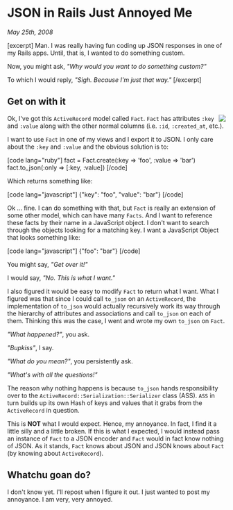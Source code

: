 # JSON in Rails Just Annoyed Me

<cite>May 25th, 2008</cite>

[excerpt]
Man. I was really having fun coding up JSON responses in one of my Rails apps. Until, that is, I wanted to do something custom.

Now, you might ask, *"Why would you want to do something custom?"*

To which I would reply, *"Sigh. Because I'm just that way."*
[/excerpt]

## Get on with it

<img src="http://farm1.static.flickr.com/191/503535890_b929f73b2e_m.jpg" align="right" class="article"/>

Ok, I've got this `ActiveRecord` model called `Fact`. `Fact` has attributes `:key` and `:value` along with the other normal columns (i.e. `:id`, `:created_at`, etc.).

I want to use `Fact` in one of my views and I export it to JSON. I only care about the `:key` and `:value` and the obvious solution is to:

[code lang="ruby"]
fact = Fact.create(:key => 'foo', :value => 'bar')
fact.to_json(:only => [:key, :value])
[/code]

Which returns something like:

[code lang="javascript"]
{"key": "foo", "value": "bar"}
[/code]

Ok ... fine. I can do something with that, but `Fact` is really an extension of some other model, which can have many `Facts`. And I want to reference these facts by their name in a JavaScript object. I don't want to search through the objects looking for a matching key. I want a JavaScript Object that looks something like:

[code lang="javascript"]
{"foo": "bar"}
[/code]

You might say, *"Get over it!"*

I would say, *"No. This is what I want."*

I also figured it would be easy to modify `Fact` to return what I want. What I figured was that since I could call `to_json` on an `ActiveRecord`, the implementation of `to_json` would actually recursively work its way through the hierarchy of attributes and associations and call `to_json` on each of them. Thinking this was the case, I went and wrote my own `to_json` on `Fact`.

*"What happened?"*, you ask.

*"Bupkiss"*, I say.

*"What do you mean?"*, you persistently ask.

*"What's with all the questions!"*

The reason why nothing happens is because `to_json` hands responsibility over to the `ActiveRecord::Serialization::Serializer` class (ASS). `ASS` in turn builds up its own Hash of keys and values that it grabs from the `ActiveRecord` in question.

This is **NOT** what I would expect. Hence, my annoyance. In fact, I find it a little silly and a little broken. If this is what I expected, I would instead pass an instance of `Fact` to a JSON encoder and `Fact` would in fact know nothing of JSON. As it stands, `Fact` knows about JSON and JSON knows about `Fact` (by knowing about `ActiveRecord`).

## Whatchu goan do?

I don't know yet. I'll repost when I figure it out. I just wanted to post my annoyance. I am very, very annoyed.

